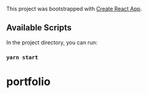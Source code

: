 This project was bootstrapped with [Create React App](https://github.com/facebook/create-react-app).

## Available Scripts

In the project directory, you can run:

### `yarn start`
# portfolio
